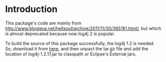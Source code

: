 Introduction
=============

This package's code are mainly from <http://www.blogjava.net/hellxoul/archive/2011/11/30/365181.html/>, but which is almost deprecated because now log4j 2 is popular. 

To build the source of this package successfully, the log4j 1.2 is needed. So, download it from [here](http://www.apache.org/dyn/closer.cgi/logging/log4j/1.2.17/log4j-1.2.17.tar.gz), and then unpact the tar.gz file and add the location of log4j-1.2.17.jar to classpath or Eclipse's External jars. 
